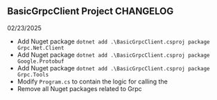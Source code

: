 ## BasicGrpcClient Project CHANGELOG
02/23/2025
- Add Nuget package `dotnet add .\BasicGrpcClient.csproj package Grpc.Net.Client`
- Add Nuget package `dotnet add .\BasicGrpcClient.csproj package Google.Protobuf`
- Add Nuget package `dotnet add .\BasicGrpcClient.csproj package Grpc.Tools`
- Modify `Program.cs` to contain the logic for calling the 
- Remove all Nuget packages related to Grpc